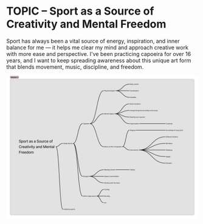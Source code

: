 # TOPIC – Sport as a Source of Creativity and Mental Freedom
Sport has always been a vital source of energy, inspiration, and inner balance for me — it helps me clear my mind and approach creative work with more ease and perspective. I've been practicing capoeira for over 16 years, and I want to keep spreading awareness about this unique art form that blends movement, music, discipline, and freedom.

![Mind_map](/04_Story_telling/Images/Mind-map.jpg)
